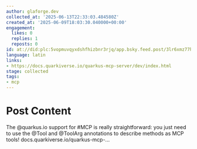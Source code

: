 ```yaml
---
author: glaforge.dev
collected_at: '2025-06-13T22:33:03.484580Z'
created_at: '2025-06-09T18:03:30.040000+00:00'
engagement:
  likes: 0
  replies: 1
  reposts: 0
id: at://did:plc:5vopmuvqyxdshfhizbnr3rjq/app.bsky.feed.post/3lr6xmz77he2i
language: latin
links:
- https://docs.quarkiverse.io/quarkus-mcp-server/dev/index.html
stage: collected
tags:
- mcp
---
```


# Post Content

The @quarkus.io support for #MCP is really straightforward: you just need to use the @Tool and @ToolArg annotations to describe methods as MCP tools!
docs.quarkiverse.io/quarkus-mcp-...
